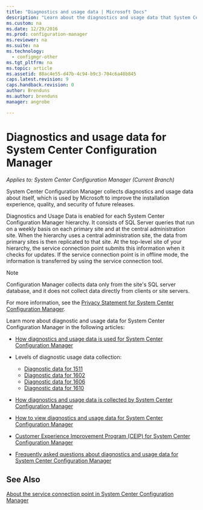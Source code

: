 ```yaml
---
title: "Diagnostics and usage data | Microsoft Docs"
description: "Learn about the diagnostics and usage data that System Center Configuration Manager collects about itself."
ms.custom: na
ms.date: 12/29/2016
ms.prod: configuration-manager
ms.reviewer: na
ms.suite: na
ms.technology:
  - configmgr-other
ms.tgt_pltfrm: na
ms.topic: article
ms.assetid: 88ac4e55-d47b-4c94-b9c3-704c6a48b845
caps.latest.revision: 9
caps.handback.revision: 0
author: Brendunsms.author: brendunsmanager: angrobe

---
```

# Diagnostics and usage data for System Center Configuration Manager*Applies to: System Center Configuration Manager (Current Branch)*
System Center Configuration Manager collects diagnostics and usage data about itself, which is used by Microsoft to improve the installation experience, quality, and security of future releases.  

 Diagnostics  and Usage Data is enabled for each System Center Configuration Manager hierarchy. It consists of SQL Server queries that run on a weekly basis on each primary site and at the central administration site. When the hierarchy uses a central administration site, the data from primary sites is then replicated to that site. At the top-level site of your hierarchy, the service connection point submits this information when it checks for updates. If the service connection point is in offline mode, the information is transferred by using the service connection tool.  

> [!NOTE]  
>  Configuration Manager collects data only from the site's SQL server database, and it does not collect data directly from clients or site servers.  

 For more information, see the [Privacy Statement for System Center Configuration Manager](http://go.microsoft.com/fwlink/?LinkID=626527).  

 Learn more about diagnostic and usage data for System Center Configuration Manager in the following articles:  

-   [How diagnostics and usage data is used for System Center Configuration Manager](../../../core/plan-design/diagnostics/how-diagnostics-and-usage-data-is-used.md)  

-   Levels of diagnostic usage data collection:
    - [Diagnostic data for 1511](/sccm/core/plan-design/diagnostics/levels-of-diagnostic-usage-data-collection-1511)
    - [Diagnostic data for 1602](/sccm/core/plan-design/diagnostics/levels-of-diagnostic-usage-data-collection-1602)
    - [Diagnostic data for 1606](/sccm/core/plan-design/diagnostics/levels-of-diagnostic-usage-data-collection-1606)  
    - [Diagnostic data for 1610](/sccm/core/plan-design/diagnostics/levels-of-diagnostic-usage-data-collection-1610)  

-   [How diagnostics and usage data is collected by System Center Configuration Manager](../../../core/plan-design/diagnostics/how-diagnostics-and-usage-data-is-collected.md)  

-   [How to view diagnostics and usage data for System Center Configuration Manager](../../../core/plan-design/diagnostics/view-diagnostics-and-usage-data.md)  

-   [Customer Experience Improvement Program (CEIP) for System Center Configuration Manager](../../../core/plan-design/diagnostics/customer-experience-improvement-program-ceip.md)  

-   [Frequently asked questions about diagnostics and usage data for System Center Configuration Manager](../../../core/understand/frequently-asked-questions-about-diagnostics-and-usage-data.md)  

## See Also  
 [About the service connection point in System Center Configuration Manager](../../../core/servers/deploy/configure/about-the-service-connection-point.md)
